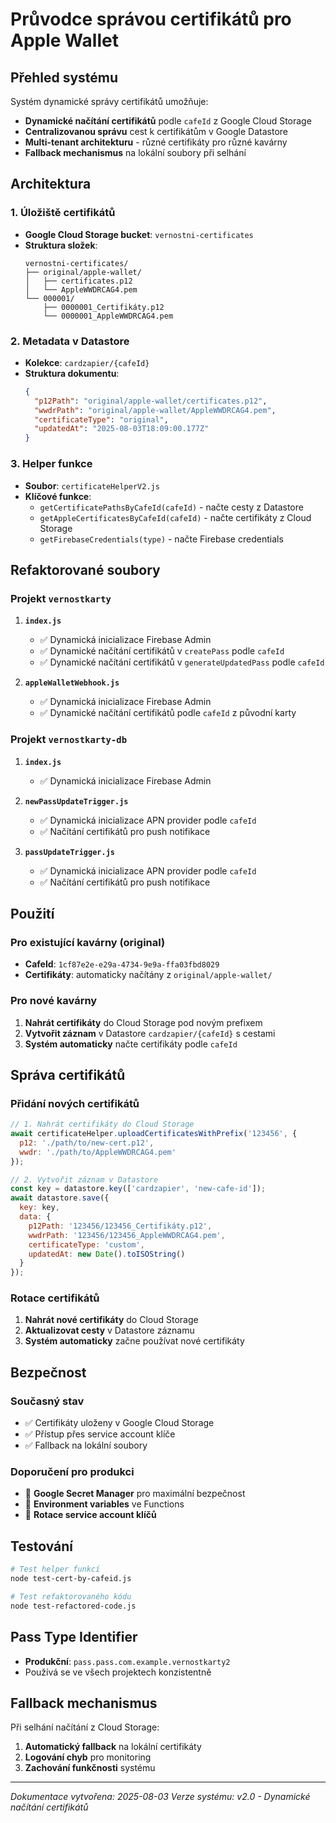 # Průvodce správou certifikátů pro Apple Wallet

## Přehled systému

Systém dynamické správy certifikátů umožňuje:
- **Dynamické načítání certifikátů** podle `cafeId` z Google Cloud Storage
- **Centralizovanou správu** cest k certifikátům v Google Datastore
- **Multi-tenant architekturu** - různé certifikáty pro různé kavárny
- **Fallback mechanismus** na lokální soubory při selhání

## Architektura

### 1. Úložiště certifikátů
- **Google Cloud Storage bucket**: `vernostni-certificates`
- **Struktura složek**:
  ```
  vernostni-certificates/
  ├── original/apple-wallet/
  │   ├── certificates.p12
  │   └── AppleWWDRCAG4.pem
  └── 000001/
      ├── 0000001_Certifikáty.p12
      └── 0000001_AppleWWDRCAG4.pem
  ```

### 2. Metadata v Datastore
- **Kolekce**: `cardzapier/{cafeId}`
- **Struktura dokumentu**:
  ```json
  {
    "p12Path": "original/apple-wallet/certificates.p12",
    "wwdrPath": "original/apple-wallet/AppleWWDRCAG4.pem",
    "certificateType": "original",
    "updatedAt": "2025-08-03T18:09:00.177Z"
  }
  ```

### 3. Helper funkce
- **Soubor**: `certificateHelperV2.js`
- **Klíčové funkce**:
  - `getCertificatePathsByCafeId(cafeId)` - načte cesty z Datastore
  - `getAppleCertificatesByCafeId(cafeId)` - načte certifikáty z Cloud Storage
  - `getFirebaseCredentials(type)` - načte Firebase credentials

## Refaktorované soubory

### Projekt `vernostkarty`
1. **`index.js`**
   - ✅ Dynamická inicializace Firebase Admin
   - ✅ Dynamické načítání certifikátů v `createPass` podle `cafeId`
   - ✅ Dynamické načítání certifikátů v `generateUpdatedPass` podle `cafeId`

2. **`appleWalletWebhook.js`**
   - ✅ Dynamická inicializace Firebase Admin
   - ✅ Dynamické načítání certifikátů podle `cafeId` z původní karty

### Projekt `vernostkarty-db`
1. **`index.js`**
   - ✅ Dynamická inicializace Firebase Admin

2. **`newPassUpdateTrigger.js`**
   - ✅ Dynamická inicializace APN provider podle `cafeId`
   - ✅ Načítání certifikátů pro push notifikace

3. **`passUpdateTrigger.js`**
   - ✅ Dynamická inicializace APN provider podle `cafeId`
   - ✅ Načítání certifikátů pro push notifikace

## Použití

### Pro existující kavárny (original)
- **CafeId**: `1cf87e2e-e29a-4734-9e9a-ffa03fbd8029`
- **Certifikáty**: automaticky načítány z `original/apple-wallet/`

### Pro nové kavárny
1. **Nahrát certifikáty** do Cloud Storage pod novým prefixem
2. **Vytvořit záznam** v Datastore `cardzapier/{cafeId}` s cestami
3. **Systém automaticky** načte certifikáty podle `cafeId`

## Správa certifikátů

### Přidání nových certifikátů
```javascript
// 1. Nahrát certifikáty do Cloud Storage
await certificateHelper.uploadCertificatesWithPrefix('123456', {
  p12: './path/to/new-cert.p12',
  wwdr: './path/to/AppleWWDRCAG4.pem'
});

// 2. Vytvořit záznam v Datastore
const key = datastore.key(['cardzapier', 'new-cafe-id']);
await datastore.save({
  key: key,
  data: {
    p12Path: '123456/123456_Certifikáty.p12',
    wwdrPath: '123456/123456_AppleWWDRCAG4.pem',
    certificateType: 'custom',
    updatedAt: new Date().toISOString()
  }
});
```

### Rotace certifikátů
1. **Nahrát nové certifikáty** do Cloud Storage
2. **Aktualizovat cesty** v Datastore záznamu
3. **Systém automaticky** začne používat nové certifikáty

## Bezpečnost

### Současný stav
- ✅ Certifikáty uloženy v Google Cloud Storage
- ✅ Přístup přes service account klíče
- ✅ Fallback na lokální soubory

### Doporučení pro produkci
- 🔄 **Google Secret Manager** pro maximální bezpečnost
- 🔄 **Environment variables** ve Functions
- 🔄 **Rotace service account klíčů**

## Testování

```bash
# Test helper funkcí
node test-cert-by-cafeid.js

# Test refaktorovaného kódu
node test-refactored-code.js
```

## Pass Type Identifier
- **Produkční**: `pass.pass.com.example.vernostkarty2`
- Používá se ve všech projektech konzistentně

## Fallback mechanismus
Při selhání načítání z Cloud Storage:
1. **Automatický fallback** na lokální certifikáty
2. **Logování chyb** pro monitoring
3. **Zachování funkčnosti** systému

---

*Dokumentace vytvořena: 2025-08-03*
*Verze systému: v2.0 - Dynamické načítání certifikátů*
